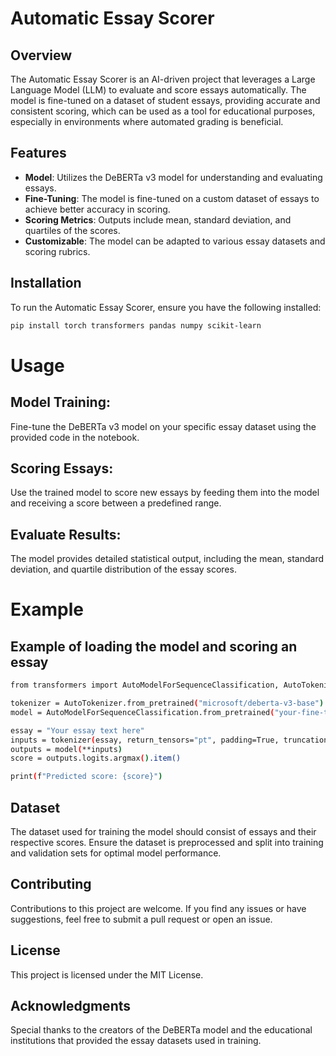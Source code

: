# Automatic Essay Scorer

## Overview
The Automatic Essay Scorer is an AI-driven project that leverages a Large Language Model (LLM) to evaluate and score essays automatically. The model is fine-tuned on a dataset of student essays, providing accurate and consistent scoring, which can be used as a tool for educational purposes, especially in environments where automated grading is beneficial.

## Features
- **Model**: Utilizes the DeBERTa v3 model for understanding and evaluating essays.
- **Fine-Tuning**: The model is fine-tuned on a custom dataset of essays to achieve better accuracy in scoring.
- **Scoring Metrics**: Outputs include mean, standard deviation, and quartiles of the scores.
- **Customizable**: The model can be adapted to various essay datasets and scoring rubrics.

## Installation
To run the Automatic Essay Scorer, ensure you have the following installed:

```bash
pip install torch transformers pandas numpy scikit-learn
```
# Usage
## Model Training:

Fine-tune the DeBERTa v3 model on your specific essay dataset using the provided code in the notebook.
## Scoring Essays:

Use the trained model to score new essays by feeding them into the model and receiving a score between a predefined range.
## Evaluate Results:

The model provides detailed statistical output, including the mean, standard deviation, and quartile distribution of the essay scores.

# Example

## Example of loading the model and scoring an essay
```bash
from transformers import AutoModelForSequenceClassification, AutoTokenizer

tokenizer = AutoTokenizer.from_pretrained("microsoft/deberta-v3-base")
model = AutoModelForSequenceClassification.from_pretrained("your-fine-tuned-model")

essay = "Your essay text here"
inputs = tokenizer(essay, return_tensors="pt", padding=True, truncation=True)
outputs = model(**inputs)
score = outputs.logits.argmax().item()

print(f"Predicted score: {score}")
```
## Dataset
The dataset used for training the model should consist of essays and their respective scores. Ensure the dataset is preprocessed and split into training and validation sets for optimal model performance.

## Contributing
Contributions to this project are welcome. If you find any issues or have suggestions, feel free to submit a pull request or open an issue.

## License
This project is licensed under the MIT License.

## Acknowledgments
Special thanks to the creators of the DeBERTa model and the educational institutions that provided the essay datasets used in training.

